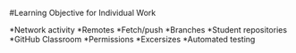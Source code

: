 #Learning Objective for Individual Work

*Network activity
*Remotes
*Fetch/push
*Branches
*Student repositories
*GitHub Classroom
*Permissions
*Excersizes
*Automated testing
